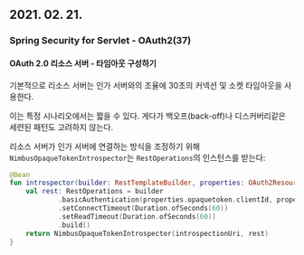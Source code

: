 ## 2021. 02. 21.

### Spring Security for Servlet - OAuth2(37)

#### OAuth 2.0 리소스 서버 - 타임아웃 구성하기

기본적으로 리소스 서버는 인가 서버와의 조율에 30초의 커넥션 및 소켓 타임아웃을 사용한다.

이는 특정 시나리오에서는 짧을 수 있다. 게다가 백오프(back-off)나 디스커버리같은 세련된 패턴도 고려하지 않는다.

리소스 서버가 인가 서버에 연결하는 방식을 조정하기 위해 `NimbusOpaqueTokenIntrospector`는 `RestOperations`의 인스턴스를 받는다:

```kotlin
@Bean
fun introspector(builder: RestTemplateBuilder, properties: OAuth2ResourceServerProperties): OpaqueTokenIntrospector? {
    val rest: RestOperations = builder
            .basicAuthentication(properties.opaquetoken.clientId, properties.opaquetoken.clientSecret)
            .setConnectTimeout(Duration.ofSeconds(60))
            .setReadTimeout(Duration.ofSeconds(60))
            .build()
    return NimbusOpaqueTokenIntrospector(introspectionUri, rest)
}
```


